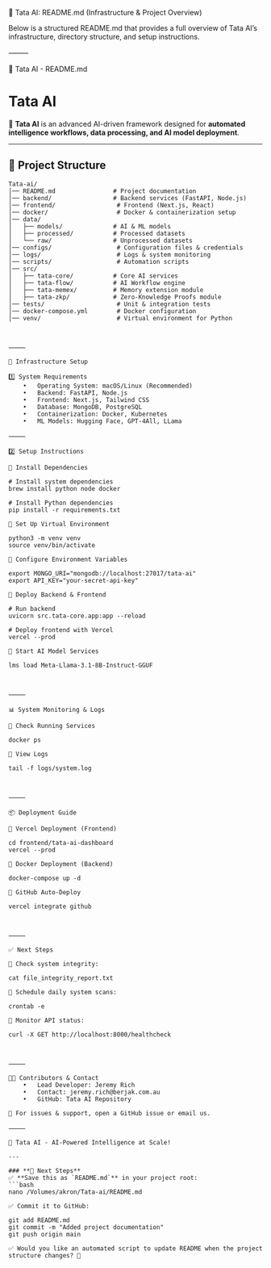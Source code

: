 📌 Tata AI: README.md (Infrastructure & Project Overview)

Below is a structured README.md that provides a full overview of Tata AI’s infrastructure, directory structure, and setup instructions.

⸻

📝 Tata AI - README.md

# Tata AI  

🚀 **Tata AI** is an advanced AI-driven framework designed for **automated intelligence workflows, data processing, and AI model deployment**.  

---

## **📂 Project Structure**  

```plaintext
Tata-ai/
│── README.md                # Project documentation
│── backend/                 # Backend services (FastAPI, Node.js)
│── frontend/                 # Frontend (Next.js, React)
│── docker/                   # Docker & containerization setup
│── data/
│   ├── models/              # AI & ML models
│   ├── processed/           # Processed datasets
│   └── raw/                 # Unprocessed datasets
│── configs/                  # Configuration files & credentials
│── logs/                     # Logs & system monitoring
│── scripts/                  # Automation scripts
│── src/
│   ├── tata-core/           # Core AI services
│   ├── tata-flow/           # AI Workflow engine
│   ├── tata-memex/          # Memory extension module
│   ├── tata-zkp/            # Zero-Knowledge Proofs module
│── tests/                    # Unit & integration tests
│── docker-compose.yml        # Docker configuration
│── venv/                     # Virtual environment for Python



⸻

🔧 Infrastructure Setup

1️⃣ System Requirements
	•	Operating System: macOS/Linux (Recommended)
	•	Backend: FastAPI, Node.js
	•	Frontend: Next.js, Tailwind CSS
	•	Database: MongoDB, PostgreSQL
	•	Containerization: Docker, Kubernetes
	•	ML Models: Hugging Face, GPT-4All, LLama

⸻

2️⃣ Setup Instructions

📌 Install Dependencies

# Install system dependencies
brew install python node docker

# Install Python dependencies
pip install -r requirements.txt

📌 Set Up Virtual Environment

python3 -m venv venv
source venv/bin/activate

📌 Configure Environment Variables

export MONGO_URI="mongodb://localhost:27017/tata-ai"
export API_KEY="your-secret-api-key"

📌 Deploy Backend & Frontend

# Run backend
uvicorn src.tata-core.app:app --reload

# Deploy frontend with Vercel
vercel --prod

📌 Start AI Model Services

lms load Meta-Llama-3.1-8B-Instruct-GGUF



⸻

📊 System Monitoring & Logs

🔹 Check Running Services

docker ps

🔹 View Logs

tail -f logs/system.log



⸻

📦 Deployment Guide

🔹 Vercel Deployment (Frontend)

cd frontend/tata-ai-dashboard
vercel --prod

🔹 Docker Deployment (Backend)

docker-compose up -d

🔹 GitHub Auto-Deploy

vercel integrate github



⸻

✅ Next Steps

📌 Check system integrity:

cat file_integrity_report.txt

📌 Schedule daily system scans:

crontab -e

📌 Monitor API status:

curl -X GET http://localhost:8000/healthcheck



⸻

👨‍💻 Contributors & Contact
	•	Lead Developer: Jeremy Rich
	•	Contact: jeremy.rich@berjak.com.au
	•	GitHub: Tata AI Repository

📌 For issues & support, open a GitHub issue or email us.

⸻

🚀 Tata AI - AI-Powered Intelligence at Scale!

---

### **🚀 Next Steps**
✅ **Save this as `README.md`** in your project root:  
```bash
nano /Volumes/akron/Tata-ai/README.md

✅ Commit it to GitHub:

git add README.md
git commit -m "Added project documentation"
git push origin main

✅ Would you like an automated script to update README when the project structure changes? 🚀
